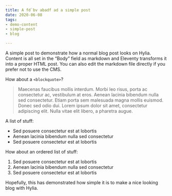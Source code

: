 ```yaml
---
title: A fd`bv abadf ad a simple post
date: 2020-06-08
tags:
- demo-content
- simple-post
- blog

---
```

A simple post to demonstrate how a normal blog post looks on Hylia. Content is
all set in the “Body” field as markdown and Eleventy transforms it into a proper
HTML post. You can also edit the markdown file directly if you prefer not to use
the CMS.

How about a `<blockquote>`?

> Maecenas faucibus mollis interdum. Morbi leo risus, porta ac consectetur ac, vestibulum at eros. Aenean lacinia bibendum nulla sed consectetur. Etiam porta sem malesuada magna mollis euismod. Donec sed odio dui. Lorem ipsum dolor sit amet, consectetur adipiscing elit. Nulla vitae elit libero, a pharetra augue.

A list of stuff:

- Sed posuere consectetur est at lobortis
- Aenean lacinia bibendum nulla sed consectetur
- Sed posuere consectetur est at lobortis

How about an ordered list of stuff:

1. Sed posuere consectetur est at lobortis
2. Aenean lacinia bibendum nulla sed consectetur
3. Sed posuere consectetur est at lobortis


Hopefully, this has demonstrated how simple it is to make a nice looking blog with Hylia.